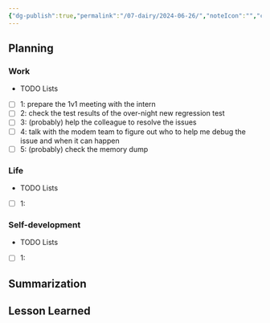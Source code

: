 ```yaml
---
{"dg-publish":true,"permalink":"/07-dairy/2024-06-26/","noteIcon":"","created":"2024-06-26T04:19:49.261+02:00","updated":"2024-06-26T04:21:54.452+02:00"}
---
```


## Planning 
### Work
- TODO Lists
- [ ] 1: prepare the 1v1 meeting with the intern
- [ ] 2: check the test results of the over-night new regression test
- [ ] 3: (probably) help the colleague to resolve the issues
- [ ] 4: talk with the modem team to figure out who to help me debug the issue and when it can happen
- [ ] 5: (probably) check the memory dump
### Life
- TODO Lists
- [ ] 1:
### Self-development
- TODO Lists
- [ ] 1:
## Summarization

## Lesson Learned
